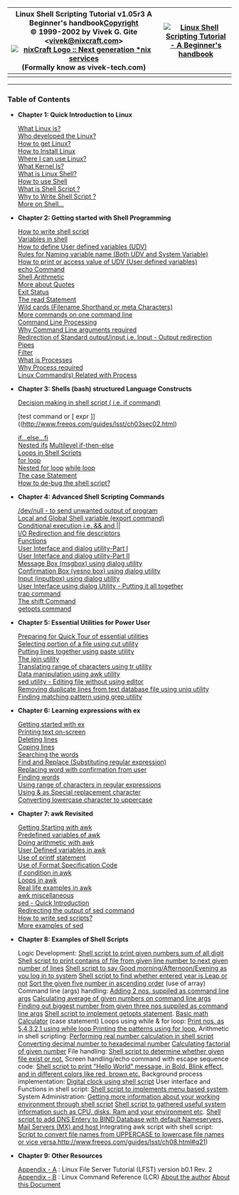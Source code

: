 | Linux Shell Scripting Tutorial v1.05r3 A Beginner's handbook[Copyright](http://www.freeos.com/guides/lsst/aboutthisdoc.html)<br> © 1999-2002 by Vivek G. Gite <[vivek@nixcraft.com](mailto:vivek@nixcraft.com)>[![nixCraft Logo :: Next generation *nix services](http://www.freeos.com/guides/lsst/images/nixcraftlogo.gif)](http://www.nixcraft.com/) (Formally know as vivek-tech.com) | [![Linux Shell Scripting Tutorial - A Beginner's handbook](http://www.freeos.com/guides/lsst/images/Book-Main%20Page200x190.jpg)](javascript:;) |
| ------------------------------------------------------------ | ------------------------------------------------------------ |
|                                                              |                                                              |

------

### **Table of Contents**

- **Chapter 1: Quick Introduction to Linux**

   [What Linux is?](http://www.freeos.com/guides/lsst/ch01sec01.html)<br> [Who developed the Linux?](http://www.freeos.com/guides/lsst/ch01sec02.html)<br> [How to get Linux?](http://www.freeos.com/guides/lsst/ch01sec03.html)<br> [How to Install Linux](http://www.freeos.com/guides/lsst/ch01sec04.html)<br> [Where I can use Linux?](http://www.freeos.com/guides/lsst/ch01sec05.html)<br> [What Kernel Is?](http://www.freeos.com/guides/lsst/ch01sec06.html)<br> [What is Linux Shell?](http://www.freeos.com/guides/lsst/ch01sec07.html)<br> [How to use Shell](http://www.freeos.com/guides/lsst/ch01sec08.html)<br> [What is Shell Script ?](http://www.freeos.com/guides/lsst/ch01sec09.html)<br> [Why to Write Shell Script ?](http://www.freeos.com/guides/lsst/ch01sec10.html)<br> [More on Shell...](http://www.freeos.com/guides/lsst/ch01sec11.html)<br>

- **Chapter 2: Getting started with Shell Programming**

   [How to write shell script](http://www.freeos.com/guides/lsst/ch02sec01.html)<br> [Variables in shell](http://www.freeos.com/guides/lsst/ch02sec02.html)<br> [How to define User defined variables (UDV) ](http://www.freeos.com/guides/lsst/ch02sec03.html)<br> [Rules for Naming variable name (Both UDV and System Variable)](http://www.freeos.com/guides/lsst/ch02sec04.html)<br> [How to print or access value of UDV (User defined variables)](http://www.freeos.com/guides/lsst/ch02sec05.html)<br> [echo Command](http://www.freeos.com/guides/lsst/ch02sec06.html)<br> [Shell Arithmetic](http://www.freeos.com/guides/lsst/ch02sec07.html)<br> [More about Quotes](http://www.freeos.com/guides/lsst/ch02sec08.html)<br> [Exit Status](http://www.freeos.com/guides/lsst/ch02sec09.html)<br> [The read Statement ](http://www.freeos.com/guides/lsst/ch02sec10.html)<br> [Wild cards (Filename Shorthand or meta Characters) ](http://www.freeos.com/guides/lsst/ch02sec11.html)<br> [More commands on one command line](http://www.freeos.com/guides/lsst/ch02sec12.html)<br> [Command Line Processing](http://www.freeos.com/guides/lsst/ch02sec13.html)<br> [Why Command Line arguments required](http://www.freeos.com/guides/lsst/ch02sec14.html)<br> [Redirection of Standard output/input i.e. Input - Output redirection](http://www.freeos.com/guides/lsst/ch02sec15.html)<br> [Pipes](http://www.freeos.com/guides/lsst/ch02sec16.html)<br> [Filter](http://www.freeos.com/guides/lsst/ch02sec17.html)<br> [What is Processes](http://www.freeos.com/guides/lsst/ch02sec18.html)<br> [Why Process required](http://www.freeos.com/guides/lsst/ch02sec19.html)<br> [Linux Command(s) Related with Process](http://www.freeos.com/guides/lsst/ch02sec20.html)<br>

- **Chapter 3: Shells (bash) structured Language Constructs**

   [Decision making in shell script ( i.e. if command)](http://www.freeos.com/guides/lsst/ch03sec01.html)<br>

  [test command or \[ expr \]]((http://www.freeos.com/guides/lsst/ch03sec02.html)

   [if...else...fi](http://www.freeos.com/guides/lsst/ch03sec03.html)<br> [Nested ifs](http://www.freeos.com/guides/lsst/ch03sec03.html#nestedifelseif) [Multilevel if-then-else](http://www.freeos.com/guides/lsst/ch03sec04.html)<br> [Loops in Shell Scripts](http://www.freeos.com/guides/lsst/ch03sec05.html)<br> [for loop](http://www.freeos.com/guides/lsst/ch03sec06.html)<br> [Nested for loop](http://www.freeos.com/guides/lsst/ch03sec06.html#nestedforloop) [while loop](http://www.freeos.com/guides/lsst/ch03sec07.html)<br> [The case Statement](http://www.freeos.com/guides/lsst/ch03sec08.html)<br> [How to de-bug the shell script?](http://www.freeos.com/guides/lsst/ch03sec09.html)<br>

- **Chapter 4: Advanced Shell Scripting Commands**

   [/dev/null - to send unwanted output of program ](http://www.freeos.com/guides/lsst/ch04sec1.html)<br> [Local and Global Shell variable (export command)](http://www.freeos.com/guides/lsst/ch04sec2.html)<br> [Conditional execution i.e. && and || ](http://www.freeos.com/guides/lsst/ch04sec3.html)<br> [I/O Redirection and file descriptors](http://www.freeos.com/guides/lsst/ch04sec4.html)<br> [Functions](http://www.freeos.com/guides/lsst/ch04sec5.html)<br> [User Interface and dialog utility-Part I](http://www.freeos.com/guides/lsst/ch04sec6.html)<br> [User Interface and dialog utility-Part II](http://www.freeos.com/guides/lsst/ch04sec7.html)<br> [Message Box (msgbox) using dialog utility ](http://www.freeos.com/guides/lsst/ch04sec8.html)<br> [Confirmation Box (yesno box) using dialog utility](http://www.freeos.com/guides/lsst/ch04sec9.html)<br> [Input (inputbox) using dialog utility](http://www.freeos.com/guides/lsst/ch04sec10.html)<br> [User Interface using dialog Utility - Putting it all together](http://www.freeos.com/guides/lsst/ch04sec11.html)<br> [trap command](http://www.freeos.com/guides/lsst/ch04sec12.html)<br> [The shift Command](http://www.freeos.com/guides/lsst/ch04sec14.html)<br> [getopts command](http://www.freeos.com/guides/lsst/ch04sec13.html)<br>

- **Chapter 5: Essential Utilities for Power User**

   [Preparing for Quick Tour of essential utilities](http://www.freeos.com/guides/lsst/ch05sec01.html)<br> [Selecting portion of a file using cut utility](http://www.freeos.com/guides/lsst/ch05sec02.html)<br> [Putting lines together using paste utility](http://www.freeos.com/guides/lsst/ch05sec03.html)<br> [The join utility](http://www.freeos.com/guides/lsst/ch05sec04.html)<br> [Translating range of characters using tr utility](http://www.freeos.com/guides/lsst/ch05sec05.html)<br> [Data manipulation using awk utility](http://www.freeos.com/guides/lsst/ch05sec06.html)<br> [sed utility - Editing file without using editor](http://www.freeos.com/guides/lsst/ch05sec07.html)<br> [Removing duplicate lines from text database file using uniq utility](http://www.freeos.com/guides/lsst/ch05sec08.html)<br> [Finding matching pattern using grep utility](http://www.freeos.com/guides/lsst/ch05sec09.html)<br>

- **Chapter 6: Learning expressions with ex**

   [Getting started with ex](http://www.freeos.com/guides/lsst/ch06sec01.html)<br> [Printing text on-screen](http://www.freeos.com/guides/lsst/ch06sec02.html)<br> [Deleting lines](http://www.freeos.com/guides/lsst/ch06sec03.html)<br> [Coping lines](http://www.freeos.com/guides/lsst/ch06sec04.html)<br> [Searching the words](http://www.freeos.com/guides/lsst/ch06sec05.html)<br> [Find and Replace (Substituting regular expression)](http://www.freeos.com/guides/lsst/ch06sec06.html)<br> [Replacing word with confirmation from user](http://www.freeos.com/guides/lsst/ch06sec07.html)<br> [Finding words](http://www.freeos.com/guides/lsst/ch06sec08.html)<br> [Using range of characters in regular expressions](http://www.freeos.com/guides/lsst/ch06sec09.html)<br> [Using & as Special replacement character](http://www.freeos.com/guides/lsst/ch06sec10.html)<br> [Converting lowercase character to uppercase](http://www.freeos.com/guides/lsst/ch06sec11.html)<br>

- **Chapter 7: awk Revisited**

   [Getting Starting with awk](http://www.freeos.com/guides/lsst/ch07sec01.html)<br> [Predefined variables of awk ](http://www.freeos.com/guides/lsst/ch07sec02.html)<br> [Doing arithmetic with awk](http://www.freeos.com/guides/lsst/ch07sec03.html)<br> [User Defined variables in awk](http://www.freeos.com/guides/lsst/ch07sec04.html)<br> [Use of printf statement](http://www.freeos.com/guides/lsst/ch07sec05.html)<br> [Use of Format Specification Code](http://www.freeos.com/guides/lsst/ch07sec06.html)<br> [if condition in awk](http://www.freeos.com/guides/lsst/ch07sec07.html)<br> [Loops in awk](http://www.freeos.com/guides/lsst/ch07sec08.html)<br> [Real life examples in awk](http://www.freeos.com/guides/lsst/ch07sec09.html)<br> [awk miscellaneous](http://www.freeos.com/guides/lsst/ch07sec10.html)<br> [sed - Quick Introduction](http://www.freeos.com/guides/lsst/ch07sec11.html)<br> [Redirecting the output of sed command](http://www.freeos.com/guides/lsst/ch07sec12.html)<br> [How to write sed scripts?](http://www.freeos.com/guides/lsst/ch07sec13.html)<br> [More examples of sed](http://www.freeos.com/guides/lsst/ch07sec14.html)<br>

- **Chapter 8: Examples of Shell Scripts**

  Logic Development:
  [Shell script to print given numbers sum of all digit](http://www.freeos.com/guides/lsst/ch08.html#q7)
  [Shell script to print contains of file from given line number to next given number of lines](http://www.freeos.com/guides/lsst/ch08.html#q13)
  [Shell script to say Good morning/Afternoon/Evening as you log in to system](http://www.freeos.com/guides/lsst/ch08.html#q15)
  [Shell script to find whether entered year is Leap or not](http://www.freeos.com/guides/lsst/scripts/leap)
  [Sort the given five number in ascending order](http://www.freeos.com/guides/lsst/scripts/sortA) (use of array)
  Command line (args) handling:
  [Adding 2 nos. suppiled as command line args](http://www.freeos.com/guides/lsst/ch08.html#q1)
  [Calculating average of given numbers on command line args](http://www.freeos.com/guides/lsst/scripts/calavg)
  [Finding out biggest number from given three nos suppiled as command line args](http://www.freeos.com/guides/lsst/ch08.html#q2)
  [Shell script to implement getopts statement](http://www.freeos.com/guides/lsst/ch08.html#q14).
  [Basic math Calculator](http://www.freeos.com/guides/lsst/ch08.html#q4) (case statement)
  Loops using while & for loop:
  [Print nos. as 5,4,3,2,1 using while loop ](http://www.freeos.com/guides/lsst/ch08.html#q3)
  [Printing the patterns using for loop.](http://www.freeos.com/guides/lsst/ch08.html#q20)
  Arithmetic in shell scripting:
  [Performing real number calculation in shell script](http://www.freeos.com/guides/lsst/ch08.html#q10)
  [Converting decimal number to hexadecimal number](http://www.freeos.com/guides/lsst/scripts/dec2hex)
  [Calculating factorial of given number](http://www.freeos.com/guides/lsst/scripts/fact)
  File handling:
  [Shell script to determine whether given file exist or not.](http://www.freeos.com/guides/lsst/ch08.html#q11)
  Screen handling/echo command with escape sequence code:
  [Shell script to print "Hello World" message, in Bold, Blink effect, and in different colors like red, brown etc.](http://www.freeos.com/guides/lsst/ch08.html#q16)
  Background process implementation:
  [Digital clock using shell script](http://www.freeos.com/guides/lsst/ch08.html#q17)
  User interface and Functions in shell script:
  [Shell script to implements menu based system](http://www.freeos.com/guides/lsst/ch08.html#q18).
  System Administration:
  [Getting more information about your working environment through shell script](http://www.freeos.com/guides/lsst/ch08.html#q5)
  [Shell script to gathered useful system information such as CPU, disks, Ram and your environment etc](http://www.freeos.com/guides/lsst/ch08.html#q19).
  [Shell script to add DNS Entery to BIND Database with default Nameservers, Mail Servers (MX) and host ](http://www.freeos.com/guides/lsst/scripts/AddDomain)
  Integrating awk script with shell script:
  [Script to convert file names from UPPERCASE to lowercase file names or vice versa.](http://www.freeos.com/guides/lsst/ch08.html#q21)http://www.freeos.com/guides/lsst/ch08.html#q21)

- **Chapter 9: Other Resources**

  [Appendix - A](http://www.freeos.com/guides/lsst/appa.html) : Linux File Server Tutorial (LFST) version b0.1 Rev. 2
  [Appendix - B](http://www.nixcraft.com/docs/) : Linux Command Reference (LCR)
  [About the author](http://www.freeos.com/guides/lsst/aboutauth.html)
  [About this Document](http://www.freeos.com/guides/lsst/aboutthisdoc.html)